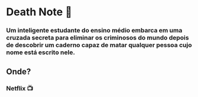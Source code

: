# Death Note :notebook:

### Um inteligente estudante do ensino médio embarca em uma cruzada secreta para eliminar os criminosos do mundo depois de descobrir um caderno capaz de matar qualquer pessoa cujo nome está escrito nele.

 ## Onde?

### Netflix :tv:
